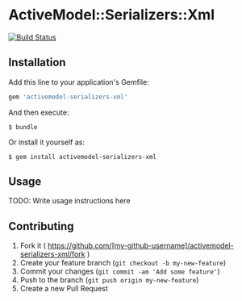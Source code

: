 # ActiveModel::Serializers::Xml

[![Build Status](https://travis-ci.org/zzak/activemodel-serializers-xml.svg)](https://travis-ci.org/zzak/activemodel-serializers-xml)

## Installation

Add this line to your application's Gemfile:

```ruby
gem 'activemodel-serializers-xml'
```

And then execute:

    $ bundle

Or install it yourself as:

    $ gem install activemodel-serializers-xml

## Usage

TODO: Write usage instructions here

## Contributing

1. Fork it ( https://github.com/[my-github-username]/activemodel-serializers-xml/fork )
2. Create your feature branch (`git checkout -b my-new-feature`)
3. Commit your changes (`git commit -am 'Add some feature'`)
4. Push to the branch (`git push origin my-new-feature`)
5. Create a new Pull Request

